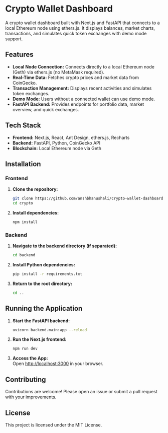 # Crypto Wallet Dashboard

A crypto wallet dashboard built with Next.js and FastAPI that connects to a local Ethereum node using ethers.js. It displays balances, market charts, transactions, and simulates quick token exchanges with demo mode support.

## Features

- **Local Node Connection:** Connects directly to a local Ethereum node (Geth) via ethers.js (no MetaMask required).
- **Real-Time Data:** Fetches crypto prices and market data from CoinGecko.
- **Transaction Management:** Displays recent activities and simulates token exchanges.
- **Demo Mode:** Users without a connected wallet can use demo mode.
- **FastAPI Backend:** Provides endpoints for portfolio data, market overview, and quick exchanges.

## Tech Stack

- **Frontend:** Next.js, React, Ant Design, ethers.js, Recharts
- **Backend:** FastAPI, Python, CoinGecko API
- **Blockchain:** Local Ethereum node via Geth

## Installation

### Frontend

1. **Clone the repository:**
   ```bash
   git clone https://github.com/anshbhanushali/crypto-wallet-dashboard.git
   cd crypto
   ```
2. **Install dependencies:**
   ```bash
   npm install
   ```

### Backend

1. **Navigate to the backend directory (if separated):**
   ```bash
   cd backend
   ```
2. **Install Python dependencies:**
   ```bash
   pip install -r requirements.txt
   ```
3. **Return to the root directory:**
   ```bash
   cd ..
   ```

## Running the Application

1. **Start the FastAPI backend:**
   ```bash
   uvicorn backend.main:app --reload
   ```
2. **Run the Next.js frontend:**
   ```bash
   npm run dev
   ```
3. **Access the App:**  
   Open [http://localhost:3000](http://localhost:3000) in your browser.

## Contributing

Contributions are welcome! Please open an issue or submit a pull request with your improvements.

## License

This project is licensed under the MIT License.
